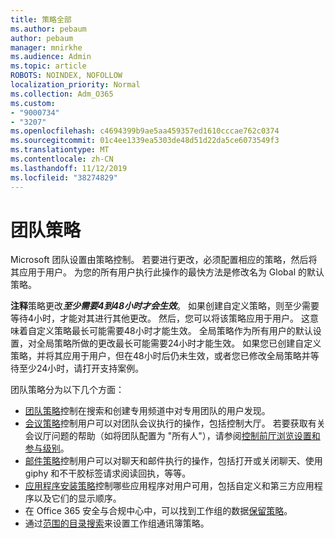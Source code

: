 ```yaml
---
title: 策略全部
ms.author: pebaum
author: pebaum
manager: mnirkhe
ms.audience: Admin
ms.topic: article
ROBOTS: NOINDEX, NOFOLLOW
localization_priority: Normal
ms.collection: Adm_O365
ms.custom:
- "9000734"
- "3207"
ms.openlocfilehash: c4694399b9ae5aa459357ed1610cccae762c0374
ms.sourcegitcommit: 01c4ee1339ea5303de48d51d22da5ce6073549f3
ms.translationtype: MT
ms.contentlocale: zh-CN
ms.lasthandoff: 11/12/2019
ms.locfileid: "38274829"
---
```

# <a name="teams-policies"></a>团队策略

Microsoft 团队设置由策略控制。 若要进行更改，必须配置相应的策略，然后将其应用于用户。 为您的所有用户执行此操作的最快方法是修改名为 Global 的默认策略。 

**注释**策略更改***至少需要4到48小时才会生效***。 如果创建自定义策略，则至少需要等待4小时，才能对其进行其他更改。 然后，您可以将该策略应用于用户。 这意味着自定义策略最长可能需要48小时才能生效。 全局策略作为所有用户的默认设置，对全局策略所做的更改最长可能需要24小时才能生效。 如果您已创建自定义策略，并将其应用于用户，但在48小时后仍未生效，或者您已修改全局策略并等待至少24小时，请打开支持案例。

团队策略分为以下几个方面：

- [团队策略](https://docs.microsoft.com/MicrosoftTeams/teams-policies)控制在搜索和创建专用频道中对专用团队的用户发现。  
- [会议策略](https://docs.microsoft.com/microsoftteams/meeting-policies-in-teams)控制用户可以对团队会议执行的操作，包括控制大厅。 若要获取有关会议厅问题的帮助（如将团队配置为 "所有人"），请参阅[控制前厅浏览设置和参与级别](https://docs.microsoft.com/en-us/alchemyinsights/bypass-lobby)。
- [邮件策略](https://docs.microsoft.com/microsoftteams/messaging-policies-in-teams)控制用户可以对聊天和邮件执行的操作，包括打开或关闭聊天、使用 giphy 和不干胶标签请求阅读回执，等等。
- [应用程序安装策略](https://docs.microsoft.com/MicrosoftTeams/teams-app-setup-policies)控制哪些应用程序对用户可用，包括自定义和第三方应用程序以及它们的显示顺序。  
- 在 Office 365 安全与合规中心中，可以找到工作组的数据[保留策略](https://docs.microsoft.com/microsoftteams/retention-policies)。
- 通过[范围的目录搜索](https://docs.microsoft.com/MicrosoftTeams/teams-scoped-directory-search)来设置工作组通讯簿策略。